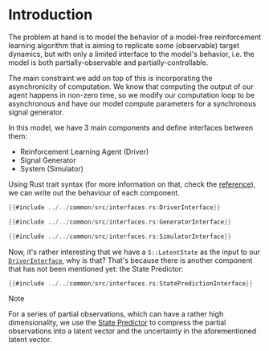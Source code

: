 # Introduction

The problem at hand is to model the behavior of a model-free reinforcement
learning algorithm that is aiming to replicate some (observable) target
dynamics, but with only a limited interface to the model's behavior, i.e. the
model is both partially-observable and partially-controllable.

The main constraint we add on top of this is incorporating the asynchronicity
of computation. We know that computing the output of our agent happens in
non-zero time, so we modify our computation loop to be asynchronous and have
our model compute parameters for a synchronous signal generator.

In this model, we have 3 main components and define interfaces between them:

- Reinforcement Learning Agent (Driver)
- Signal Generator
- System (Simulator)

Using Rust trait syntax (for more information on that, check the
[reference](https://doc.rust-lang.org/reference/items/traits.html)),
we can write out the behaviour of each component.

<a id="DriverInterface"></a>
```rust
{{#include ../../common/src/interfaces.rs:DriverInterface}}
```

<a id="GeneratorInterface"></a>
```rust
{{#include ../../common/src/interfaces.rs:GeneratorInterface}}
```

<a id="SimulatorInterface"></a>
```rust
{{#include ../../common/src/interfaces.rs:SimulatorInterface}}
```

Now, it's rather interesting that we have a `S::LatentState` as the input to
our [`DriverInterface`](#DriverInterface), why is that? That's because there is
another component that has not been mentioned yet: the State Predictor:

<a id="StatePredictionInterface"></a>
```rust
{{#include ../../common/src/interfaces.rs:StatePredictionInterface}}
```

> [!Note]
> For a series of partial observations, which can have a rather high
> dimensionality, we use the [State Predictor](#StatePredictionInterface) to
> compress the partial observations into a latent vector and the uncertainty in
> the aforementioned latent vector.
